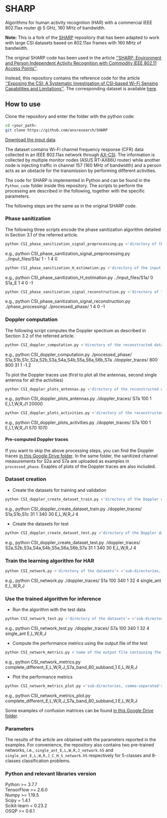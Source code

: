 # SHARP
Algorithms for human activity recognition (HAR) with a commercial IEEE 802.11ax router @ 5 GHz, 160 MHz of bandwidth.

**Note:** This is a fork of the [SHARP](https://github.com/francescamen/SHARP) repository that has been adapted to work with large CSI datasets based on 802.11ax frames with 160 MHz of bandwidth.

The original SHARP code has been used in the article [''SHARP: Environment and Person Independent Activity Recognition with Commodity IEEE 802.11 Access Points''](https://ieeexplore.ieee.org/document/9804861).

Instead, this repository contains the reference code for the article [''Exposing the CSI: A Systematic Investigation of CSI-based Wi-Fi Sensing Capabilities and Limitations''](https://ieeexplore.ieee.org/document/10099368).
The corresponding dataset is available [here](https://github.com/ansresearch/exposing-the-csi).

## How to use
Clone the repository and enter the folder with the python code:
```bash
cd <your_path>
git clone https://github.com/ansresearch/SHARP
```

[Download the input data](https://github.com/ansresearch/exposing-the-csi).

The dataset contains Wi-Fi channel frequency response (CFR) data collected in an IEEE 802.11ax network through [AX-CSI](https://ans.unibs.it/assets/documents/axcsi.pdf).
The information is collected by multiple monitor nodes (ASUS RT-AX86U router) while another node is injecting traffic in channel 157 (160 MHz of bandwidth) and a person acts as an obstacle for the transmission by performing different activities. 

The code for SHARP is implemented in Python and can be found in the ```Python_code``` folder inside this repository. The scripts to perform the processing are described in the following, together with the specific parameters.

The following steps are the same as in the original SHARP code.

### Phase sanitization
The following three scripts encode the phase sanitization algorithm detailed in Section 3.1 of the referred article.
```bash
python CSI_phase_sanitization_signal_preprocessing.py <'directory of the input data'> <'process all the files in subdirectories (1) or not (0)'> <'name of the file to process (only if 0 in the previous field)'> <'number of spatial streams'> <'number of cores'> <'index where to start the processing for each stream'> 
```
e.g., python CSI_phase_sanitization_signal_preprocessing.py ../input_files/S1a/ 1 - 1 4 0

```bash
python CSI_phase_sanitization_H_estimation.py <'directory of the input data'> <'process all the files in subdirectories (1) or not (0)'> <'name of the file to process (only if 0 in the previous field)'> <'number of spatial streams'> <'number of cores'> <'index where to start the processing for each stream'> <'index where to stop the processing for each stream'> 
```
e.g., python CSI_phase_sanitization_H_estimation.py ../input_files/S1a/ 0 S1a_E 1 4 0 -1

```bash
python CSI_phase_sanitization_signal_reconstruction.py <'directory of the processed data'> <'directory to save the reconstructed data'> <'number of spatial streams'> <'number of cores'> <'index where to start the processing for each stream'> <'index where to stop the processing for each stream'> 
```
e.g., python CSI_phase_sanitization_signal_reconstruction.py ./phase_processing/ ./processed_phase/ 1 4 0 -1

### Doppler computation
The following script computes the Doppler spectrum as described in Section 3.2 of the referred article.

```bash
python CSI_doppler_computation.py <'directory of the reconstructed data'> <'sub-directories of data'> <'directory to save the Doppler data'> <'starting index to process data'> <'end index to process data (samples from the end)'> <'number of packets in a sample'> <'number of packets for sliding operations'> <'noise level'> <--bandwidth 'bandwidth'>
```
e.g., python CSI_doppler_computation.py ./processed_phase/ S1a,S1b,S1c,S2a,S2b,S3a,S4a,S4b,S5a,S6a,S6b,S7a ./doppler_traces/ 800 800 31 1 -1.2

To plot the Doppler traces use (first to plot all the antennas, second single antenna for all the activities) 
```bash
python CSI_doppler_plots_antennas.py <'directory of the reconstructed data'> <'sub-directory of data'> <'length along the feature dimension (height)'> <'sliding length'> <'labels of the activities to be considered'> <'last index to plot'>
```
e.g., python CSI_doppler_plots_antennas.py ./doppler_traces/ S7a 100 1 E,L1,W,R,J1 20000

```bash
python CSI_doppler_plots_activities.py <'directory of the reconstructed data'> <'sub-directory of data'> <'length along the feature dimension (height)'> <'sliding length'> <'labels of the activities to be considered'> <'first index to plot'> <'last index to plot'>
```
e.g., python CSI_doppler_plots_activities.py ./doppler_traces/ S7a 100 1 E,L1,W,R,J1 570 1070

#### Pre-computed Doppler traces
If you want to skip the above processing steps, you can find the Doppler traces [in this Google Drive folder](https://drive.google.com/drive/folders/1SilO6VD73Lz8sjZ-KQgFnQ2IKRvggqPg?usp=sharing). In the same folder, the sanitized channel measurements for S2a and S7a are uploaded as examples in ```processed_phase```. Exaples of plots of the Doppler traces are also included.

### Dataset creation
- Create the datasets for training and validation
```bash
python CSI_doppler_create_dataset_train.py <'directory of the Doppler data'> <'sub-directories, comma-separated'> <'number of packets in a sample'> <'number of packets for sliding operations'> <'number of samples per window'> <'number of samples for window sliding'> <'labels of the activities to be considered'> <'number of streams * number of antennas'>
```
  e.g., python CSI_doppler_create_dataset_train.py ./doppler_traces/ S1a,S1b,S1c 31 1 340 30 E,L,W,R,J 4

- Create the datasets for test
```bash
python CSI_doppler_create_dataset_test.py <'directory of the Doppler data'> <'sub-directories, comma-separated'> <'number of packets in a sample'> <'number of packets for sliding operations'> <'number of samples per window'> <'number of samples for window sliding'> <'labels of the activities to be considered'> <'number of streams * number of antennas'>
```
  e.g., python CSI_doppler_create_dataset_test.py ./doppler_traces/ S2a,S2b,S3a,S4a,S4b,S5a,S6a,S6b,S7a 31 1 340 30 E,L,W,R,J 4

### Train the learning algorithm for HAR
```bash
python CSI_network.py <'directory of the datasets'> <'sub-directories, comma-separated'> <'length along the feature dimension (height)'> <'length along the time dimension (width)'> <'number of channels'> <'number of samples in a batch'> <'name prefix for the files'> <'activities to be considered, comma-separated'> <--bandwidth 'bandwidth'> <--sub-band 'index of the sub-band to consider (for 20 MHz and 40 MHz)'> 
```
e.g., python CSI_network.py ./doppler_traces/ S1a 100 340 1 32 4 single_ant E,L,W,R,J

### Use the trained algorithm for inference
- Run the algorithm with the test data 
```bash
python CSI_network_test.py <'directory of the datasets'> <'sub-directories, comma-separated'> <'length along the feature dimension (height)'> <'length along the time dimension (width)'> <'number of channels'> <'number of samples in a batch'> <'name prefix for the files'> <'activities to be considered, comma-separated'> <--bandwidth 'bandwidth'> <--sub-band 'index of the sub-band to consider (for 20 MHz and 40 MHz)'> 
```
  e.g., python CSI_network_test.py ./doppler_traces/ S7a 100 340 1 32 4 single_ant E,L,W,R,J

- Compute the performance metrics using the output file of the test
```bash
python CSI_network_metrics.py <'name of the output file containing the metrics'> <'activities to be considered, comma-separated'>
```
  e.g., python CSI_network_metrics.py complete_different_E,L,W,R,J_S7a_band_80_subband_1 E,L,W,R,J 

- Plot the performance metrics
```bash
python CSI_network_metrics_plot.py <'sub-directories, comma-separated'>
```
  e.g., python CSI_network_metrics_plot.py complete_different_E,L,W,R,J_S7a_band_80_subband_1 E,L,W,R,J

Some examples of confusion matrices can be found [in this Google Drive folder](https://drive.google.com/drive/folders/1SilO6VD73Lz8sjZ-KQgFnQ2IKRvggqPg?usp=sharing).

### Parameters
The results of the article are obtained with the parameters reported in the examples. For convenience, the repository also contains two pre-trained networks, i.e., ``single_ant_E,L,W,R,J_network.h5`` and ``single_ant_E,L,W,R,J_C_H_S_network.h5`` respectively for 5-classes and 8-classes classification problems.

### Python and relevant libraries version
Python >= 3.7.7  
TensorFlow >= 2.6.0  
Numpy >= 1.19.5  
Scipy = 1.4.1  
Scikit-learn = 0.23.2  
OSQP >= 0.6.1
